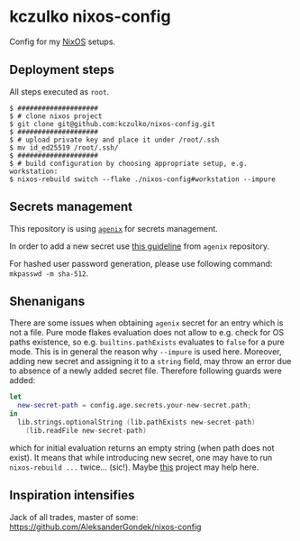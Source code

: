 # kczulko nixos-config

Config for my [NixOS](https://www.nixos.org) setups.

## Deployment steps

All steps executed as `root`.

```
$ ####################
$ # clone nixos project
$ git clone git@github.com:kczulko/nixos-config.git
$ ####################
$ # upload private key and place it under /root/.ssh
$ mv id_ed25519 /root/.ssh/
$ ####################
$ # build configuration by choosing appropriate setup, e.g. workstation:
$ nixos-rebuild switch --flake ./nixos-config#workstation --impure
```

## Secrets management

This repository is using [`agenix`](www.github.com/rynantm/agenix) for secrets management.

In order to add a new secret use [this guideline](https://github.com/ryantm/agenix/blob/a630400067c6d03c9b3e0455347dc8559db14288/README.md#tutorial) 
from `agenix` repository.

For hashed user password generation, please use following command: `mkpasswd -m sha-512`.

## Shenanigans

There are some issues when obtaining `agenix` secret for an entry which is not a file. Pure mode flakes evaluation
does not allow to e.g. check for OS paths existence, so e.g. `builtins.pathExists` evaluates to `false` for a pure mode.
This is in general the reason why `--impure` is used here. Moreover, adding new secret and assigning it to a `string`
field, may throw an error due to absence of a newly added secret file. Therefore following guards were added:

```nix
let
  new-secret-path = config.age.secrets.your-new-secret.path;
in
  lib.strings.optionalString (lib.pathExists new-secret-path)
    (lib.readFile new-secret-path)
```

which for initial evaluation returns an empty string (when path does not exist). It means that while introducing
new secret, one may have to run `nixos-rebuild ...` twice... (sic!). Maybe [this](https://github.com/jordanisaacs/homeage) project may help here.

## Inspiration intensifies

Jack of all trades, master of some: https://github.com/AleksanderGondek/nixos-config
